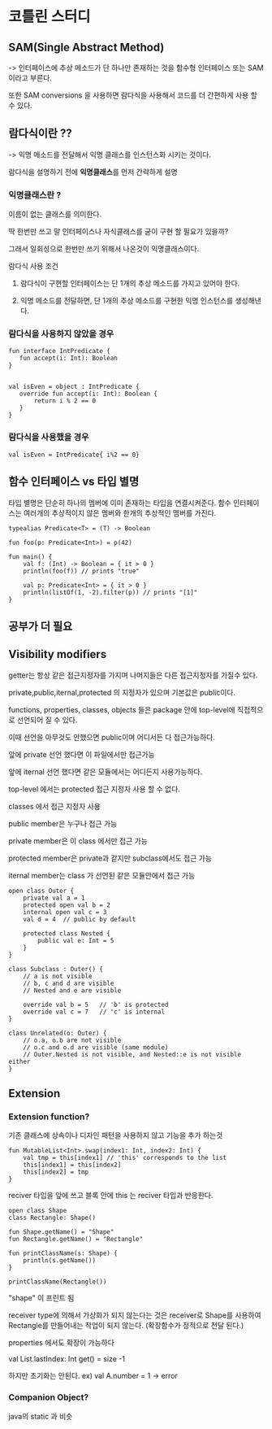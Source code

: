 # 코틀린 스터디

## SAM(Single Abstract Method)

-> 인터페이스에 추상 메소드가 단 하나만 존재하는 것을 함수형 인터페이스 또는 SAM 이라고 부른다.

또한 SAM conversions 을 사용하면 람다식을 사용해서 코드를 더 간편하게 사용 할 수 있다.

## 람다식이란 ??

-> 익명 메소드를 전달해서 익명 클래스를 인스턴스화 시키는 것이다.

람다식을 설명하기 전에  **익명클래스**를 먼저 간략하게 설명

  ### 익명클래스란 ? 

  이름이 없는 클래스를 의미한다. 

  딱 한번만 쓰고 말 인터페이스나 자식클래스를 굳이 구현 할 필요가 있을까? 

  그래서 일회성으로 한번만 쓰기 위해서 나온것이 익명클래스이다.
  

람다식 사용 조건 

1. 람다식이 구현할 인터페이스는 단 1개의 추상 메소드를 가지고 있어야 한다.

2. 익명 메소드를 전달하면, 단 1개의 추상 메소드를 구현한 익명 인스턴스를 생성해낸다.

### 람다식을 사용하지 않았을 경우
```
fun interface IntPredicate {
   fun accept(i: Int): Boolean
}


val isEven = object : IntPredicate {
   override fun accept(i: Int): Boolean {
       return i % 2 == 0
   }
}

```
### 람다식을 사용했을 경우

`
val isEven = IntPredicate{ i%2 == 0}
`

## 함수 인터페이스 vs 타입 별명

타입 별명은 단순히 하나의 멤버에 이미 존재하는 타입을 연결시켜준다. 
함수 인터페이스는 여러개의 추상적이지 않은 멤버와 한개의 추상적인 멤버를 가진다.
```
typealias Predicate<T> = (T) -> Boolean

fun foo(p: Predicate<Int>) = p(42)

fun main() {
    val f: (Int) -> Boolean = { it > 0 }
    println(foo(f)) // prints "true"

    val p: Predicate<Int> = { it > 0 }
    println(listOf(1, -2).filter(p)) // prints "[1]"
}
```
공부가 더 필요
--------------


## Visibility modifiers

getter는 항상 같은 접근지정자를 가지며 나머지들은 다른 접근지정자를 가질수 있다.

private,public,iternal,protected 의 지정자가 있으며 기본값은 public이다.

functions, properties, classes, objects 들은 package 안에 top-level에 직접적으로 선언되어 질 수 있다.

이때 선언을 아무것도 안했으면 public이며 어디서든 다 접근가능하다.

앞에 private 선언 했다면 이 파일에서만 접근가능

앞에 iternal 선언 했다면 같은 모듈에서는 어디든지 사용가능하다.

top-level 에서는 protected 접근 지정자 사용 할 수 없다.

classes 에서 접근 지정자 사용

public member은 누구나 접근 가능

private member은 이 class 에서만 접근 가능

protected member은 private과 같지만 subclass에서도 접근 가능

iternal member는 class 가 선언된 같은 모듈안에서 접근 가능

```
open class Outer {
    private val a = 1
    protected open val b = 2
    internal open val c = 3
    val d = 4  // public by default

    protected class Nested {
        public val e: Int = 5
    }
}

class Subclass : Outer() {
    // a is not visible
    // b, c and d are visible
    // Nested and e are visible

    override val b = 5   // 'b' is protected
    override val c = 7   // 'c' is internal
}

class Unrelated(o: Outer) {
    // o.a, o.b are not visible
    // o.c and o.d are visible (same module)
    // Outer.Nested is not visible, and Nested::e is not visible either
}
```

## Extension

### Extension function?

기존 클래스에 상속이나 디자인 패턴을 사용하지 않고 기능을 추가 하는것

```
fun MutableList<Int>.swap(index1: Int, index2: Int) {
    val tmp = this[index1] // 'this' corresponds to the list
    this[index1] = this[index2]
    this[index2] = tmp
}
```

reciver 타입을 앞에 쓰고 블록 안에 this 는 reciver 타입과 반응한다.

```
open class Shape
class Rectangle: Shape()

fun Shape.getName() = "Shape"
fun Rectangle.getName() = "Rectangle"

fun printClassName(s: Shape) {
    println(s.getName())
}

printClassName(Rectangle())

```

"shape" 이 프린트 됨

receiver type에 의해서 가상화가 되지 않는다는 것은 receiver로 Shape를 사용하여 Rectangle를 만들어내는 작업이 되지 않는다. (확장함수가 정적으로 전달 된다.)

properties 에서도 확장이 가능하다

val <T> List<T>.lastIndex: Int
  get() = size -1
  
하지만 초기화는 안된다. ex) val A.number = 1 -> error
  
### Companion Object?

java의 static 과 비슷

  
  

